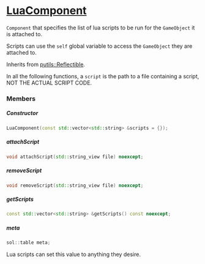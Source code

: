 # [LuaComponent](LuaComponent.hpp)

`Component` that specifies the list of lua scripts to be run for the `GameObject` it is attached to.

Scripts can use the `self` global variable to access the `GameObject` they are attached to.

Inherits from [putils::Reflectible](https://github.com/phiste/putils/blob/master/reflection/Reflectible.md).

In all the following functions, a `script` is the path to a file containing a script, NOT THE ACTUAL SCRIPT CODE.

### Members

##### Constructor

```cpp
LuaComponent(const std::vector<std::string> &scripts = {});
```

##### attachScript

```cpp
void attachScript(std::string_view file) noexcept;
```

##### removeScript

```cpp
void removeScript(std::string_view file) noexcept;
```

##### getScripts

```cpp
const std::vector<std::string> &getScripts() const noexcept;
```

##### meta

```cpp
sol::table meta;
```

Lua scripts can set this value to anything they desire.
